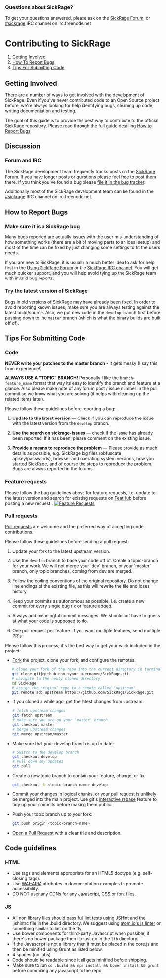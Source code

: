 ### Questions about SickRage?

To get your questions answered, please ask on the [SickRage Forum](http://sickrage.tv/),  or [#sickrage](http://webchat.freenode.net/?channels=sickrage) IRC channel on irc.freenode.net

# Contributing to SickRage

1. [Getting Involved](#getting-involved)
2. [How To Report Bugs](#how-to-report-bugs)
3. [Tips For Submitting Code](#tips-for-submitting-code)


## Getting Involved

There are a number of ways to get involved with the development of SickRage. Even if you've never contributed code to an Open Source project before, we're always looking for help identifying bugs, cleaning up code, writing documentation and testing.

The goal of this guide is to provide the best way to contribute to the official SickRage repository. Please read through the full guide detailing [How to Report Bugs](#how-to-report-bugs).

## Discussion

### Forum and IRC

The SickRage development team frequently tracks posts on the [SickRage Forum](http://sickrage.tv/). If you have longer posts or questions please feel free to post them there. If you think you've found a bug please [file it in the bug tracker](#how-to-report-bugs).

Additionally most of the SickRage development team can be found in the [#sickrage](http://webchat.freenode.net/?channels=sickrage) IRC channel on irc.freenode.net.


## How to Report Bugs

### Make sure it is a SickRage bug

Many bugs reported are actually issues with the user mis-understanding of how something works (there are a bit of moving parts to an ideal setup) and most of the time can be fixed by just changing some settings to fit the users needs.

If you are new to SickRage, it is usually a much better idea to ask for help first in the [Using SickRage Forum](http://sickrage.tv) or the [SickRage IRC channel](http://webchat.freenode.net/?channels=sickrage). You will get much quicker support, and you will help avoid tying up the SickRage team with invalid bug reports.

### Try the latest version of SickRage

Bugs in old versions of SickRage may have already been fixed. In order to avoid reporting known issues, make sure you are always testing against the latest build/source. Also, we put new code in the `develop` branch first before pushing down to the `master` branch (which is what the binary builds are built off of).


## Tips For Submitting Code


### Code

**NEVER write your patches to the master branch** - it gets messy (I say this from experience!)

**ALWAYS USE A "TOPIC" BRANCH!** Personally I like the `branch-feature_name` format that way its easy to identify the branch and feature at a glance. Also please make note of any forum post / issue number in the pull commit so we know what you are solving (it helps with cleaning up the related items later).


Please follow these guidelines before reporting a bug:

1. **Update to the latest version** &mdash; Check if you can reproduce the issue with the latest version from the `develop` branch.

2. **Use the search on sickrage-issues** &mdash; check if the issue has already been reported. If it has been, please comment on the existing issue.

3. **Provide a means to reproduce the problem** &mdash; Please provide as much details as possible, e.g. SickRage log files (obfuscate apikey/passwords), browser and operating system versions, how you started SickRage, and of course the steps to reproduce the problem. Bugs are always reported in the forums.


### Feature requests
Please follow the bug guidelines above for feature requests, i.e. update to the latest version and search for existing requests on [FeatHub](http://feathub.com/SickRage/SickRage) before posting a new request..
[![Feature Requests](https://cloud.githubusercontent.com/assets/390379/10127973/045b3a96-6560-11e5-9b20-31a2032956b2.png)](http://feathub.com/SickRage/SickRage)

### Pull requests

[Pull requests](https://help.github.com/articles/using-pull-requests) are welcome and the preferred way of accepting code contributions.

Please follow these guidelines before sending a pull request:

1. Update your fork to the latest upstream version.

2. Use the `develop` branch to base your code off of. Create a topic-branch for your work. We will not merge your 'dev' branch, or your 'master' branch, only topic branches, coming from dev are merged.

3. Follow the coding conventions of the original repository. Do not change line endings of the existing file, as this will rewrite the file and loses history.

4. Keep your commits as autonomous as possible, i.e. create a new commit for every single bug fix or feature added.

5. Always add meaningful commit messages. We should not have to guess at what your code is supposed to do.

6. One pull request per feature. If you want multiple features, send multiple PR's

Please follow this process; it's the best way to get your work included in the project:

- [Fork](http://help.github.com/fork-a-repo/) the project, clone your fork,
   and configure the remotes:

```bash
   # clone your fork of the repo into the current directory in terminal
   git clone git@github.com:<your username>/SickRage.git
   # navigate to the newly cloned directory
   cd SickRage
   # assign the original repo to a remote called "upstream"
   git remote add upstream https://github.com/SickRage/SickRage.git
   ```

- If you cloned a while ago, get the latest changes from upstream:

   ```bash
   # fetch upstream changes
   git fetch upstream
   # make sure you are on your 'master' branch
   git checkout master
   # merge upstream changes
   git merge upstream/master
   ```

- Make sure that your develop branch is up to date:

   ```bash
   # Switch to the develop branch
   git checkout develop
   # Pull down any updates
   git pull
   ```

- Create a new topic branch to contain your feature, change, or fix:

   ```bash
   git checkout -b <topic-branch-name> develop
   ```

- Commit your changes in logical chunks. or your pull request is unlikely
   be merged into the main project. Use git's
   [interactive rebase](https://help.github.com/articles/interactive-rebase)
   feature to tidy up your commits before making them public.

- Push your topic branch up to your fork:

   ```bash
   git push origin <topic-branch-name>
   ```

- [Open a Pull Request](https://help.github.com/articles/using-pull-requests) with a
    clear title and description.


## Code guidelines

### HTML
- Use tags and elements appropriate for an HTML5 doctype (e.g. self-closing tags).
- Use [WAI-ARIA](https://developer.mozilla.org/en-US/docs/Web/Accessibility/ARIA) attributes in documentation examples to promote accessibility.
- DO NOT user any CDNs for any Javascript, CSS or font files.

### JS
- All non library files should pass full lint tests using [JSHint](http://jshint.com/) and the .jshintrc file in the .build directory. We suggest using [atom.io's js linter](https://atom.io/packages/linter-jshint) or something similar to lint on the fly.
- Use bower components for third-party Javascript when possible, if there's no bower package then it must go in the `lib` directory.
- If the Javascript is not a library then it must be placed in the core.js and then be minified using Grunt as listed below.
- 4 spaces (no tabs)
- Code should be readable since it all gets minified before shipping.
- Make sure to run `cd .build && npm install && bower install && grunt` before commiting any javascript to the repo.

